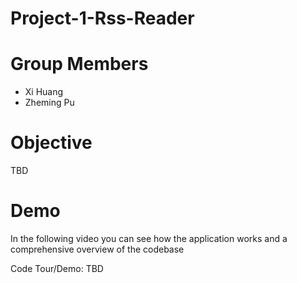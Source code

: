 # Project-1-Rss-Reader

# Group Members

* Xi Huang
* Zheming Pu

# Objective

TBD

# Demo

In the following video you can see how the application works and a comprehensive overview of the codebase

Code Tour/Demo: TBD
